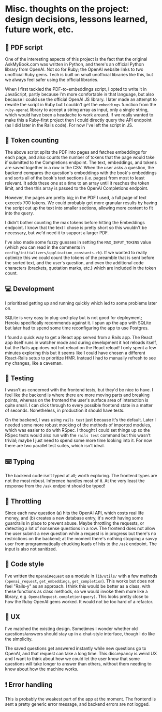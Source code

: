 # Misc. thoughts on the project: design decisions, lessons learned, future work, etc.

## 📝 PDF script

One of the interesting aspects of this project is the fact that the original AskMyBook.com was written in Python, and there's an official Python library from OpenAI. Not so for Ruby; the OpenAI website links to two unofficial Ruby gems. Tech is built on small unofficial libraries like this, but we always feel safer using the official libraries.

When I first tackled the PDF-to-embeddings script, I opted to write it in JavaScript, partly because I'm more comfortable in that language, but also because I could use the official OpenAI JS library. I later made an attempt to rewrite the script in Ruby but I couldn't get the `embeddings` function from the `ruby-openai` library to accept a string array as input, only a single string, which would have been a headache to work around. If we really wanted to make this a Ruby-first project then I could directly query the API endpoint (as I did later in the Rails code). For now I've left the script in JS.

## 🧮 Token counting

The above script splits the PDF into pages and fetches embeddings for each page, and also counts the number of tokens that the page would take if submitted to the Completions endpoint. The text, embeddings, and tokens are saved together in a row in the CSV. When the user asks a question, the backend compares the question's embeddings with the book's embeddings and sorts all of the book's text sections (i.e. pages) from most to least relevant. It adds these one at a time to an array until it reaches the token limit, and then this array is passed to the OpenAI Completions endpoint.

However, the pages are pretty big; in the PDF I used, a full page of text exceeds 700 tokens. We could probably get more granular results by having the script cut up the text into smaller sections, allowing more content to fit into the query.

I didn't bother counting the max tokens before hitting the Embeddings endpoint. I know that the text I chose is pretty short so this wouldn't be necessary, but we'd need it to support a larger PDF.

I've also made some fuzzy guesses in setting the `MAX_INPUT_TOKENS` value (which you can read in the comments in `config/initializers/application_constants.rb`). If we wanted to really optimize this we could count the tokens of the preamble that is sent before the sorted text, and the user's question, and even the additional code characters (brackets, quotation marks, etc.) which are included in the token count.

## 💻 Development

I prioritized getting up and running quickly which led to some problems later on.

SQLite is very easy to plug-and-play but is not good for deployment; Heroku specifically recommends against it. I spun up the app with SQLite but later had to spend some time reconfiguring the app to use Postgres.

I found a quick way to get a React app served from a Rails app. The React app itself runs in watcher mode and during development it hot reloads itself, but the Rails app does not hot reload on the React reload! I only spent a few minutes exploring this but it seems like I could have chosen a different React-Rails setup to prioritize HMR. Instead I had to manually refresh to see my changes, like a caveman.

## 🤖 Testing

I wasn't as concerned with the frontend tests, but they'd be nice to have. I feel like the backend is where there are more moving parts and breaking points, whereas on the frontend the user's surface area of interaction is quite small. I can click through to every possible frontend state in a matter of seconds. Nonetheless, in production it should have tests.

On the backend, I was using `rails test` just because it's the default. Later I needed some more robust mocking of the methods of imported modules, which was easier to do with RSpec. I thought I could set things up so the RSpec tests would also run with the `rails test` command but this wasn't trivial; maybe I just need to spend some more time looking into it. For now there are two parallel test suites, which isn't ideal.

## ⌨️ Typing

The backend code isn't typed at all; worth exploring. The frontend types are not the most robust. Inference handles most of it. At the very least the response from the `/ask` endpoint should be typed!

## 📠 Throttling

Since each new question (a) hits the OpenAI API, which costs real life money, and (b) creates a new database entry, it's worth having some guardrails in place to prevent abuse. Maybe throttling the requests, or detecting a lot of nonsense questions in a row. The frontend does not allow the user submit a new question while a request is in progress but there's no restrictions on the backend; at the moment there's nothing stopping a savvy user from programmatically chucking loads of hits to the `/ask` endpoint. The input is also not sanitized.

## 👔 Code style

I've written the `OpenaiRequest` as a module in `lib/utils/` with a few methods (`openai_request`, `get_embeddings`, `get_completion`). This works but does not feel "Rails-y" as an approach. I think this would be better as a class, with these functions as class methods, so we would invoke them more like a library, e.g. `OpenaiRequest.completion(query)`. This looks pretty close to how the Ruby OpenAI gems worked. It would not be too hard of a refactor.

## 👤 UX

I've matched the existing design. Sometimes I wonder whether old questions/answers should stay up in a chat-style interface, though I do like the simplicity.

The saved questions get answered instantly while new questions go to OpenAI, and that request can take a long time. This discrepancy is weird UX and I want to think about how we could let the user know that some questions will take longer to answer than others, without them needing to know about how the machine works.

## ❗ Error handling

This is probably the weakest part of the app at the moment. The frontend is sent a pretty generic error message, and backend errors are not logged.
